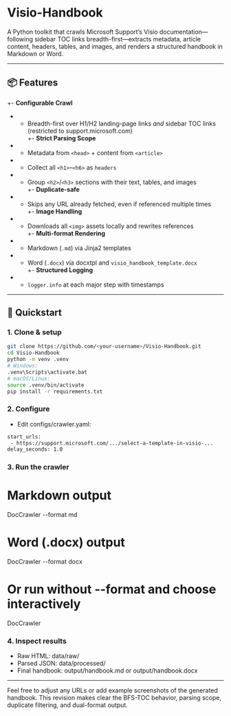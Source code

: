 # Visio-Handbook

A Python toolkit that crawls Microsoft Support’s Visio documentation—following sidebar TOC links breadth-first—extracts metadata, article content, headers, tables, and images, and renders a structured handbook in Markdown or Word.

---

## 📦 Features

+- **Configurable Crawl**  
+  - Breadth-first over H1/H2 landing-page links *and* sidebar TOC links (restricted to support.microsoft.com)  
+- **Strict Parsing Scope**  
+  - Metadata from `<head>` + content from `<article>`  
+  - Collect all `<h1>`–`<h6>` as `headers`  
+  - Group `<h2>`/`<h3>` sections with their text, tables, and images  
+- **Duplicate-safe**  
+  - Skips any URL already fetched, even if referenced multiple times  
+- **Image Handling**  
+  - Downloads all `<img>` assets locally and rewrites references  
+- **Multi-format Rendering**  
+  - Markdown (`.md`) via Jinja2 templates  
+  - Word (`.docx`) via docxtpl and `visio_handbook_template.docx`  
+- **Structured Logging**  
+  - `logger.info` at each major step with timestamps  


---

## 🚀 Quickstart

### 1. Clone & setup

 ```bash
 git clone https://github.com/<your-username>/Visio-Handbook.git
 cd Visio-Handbook
 python -m venv .venv
 # Windows:
 .venv\Scripts\activate.bat
 # macOS/Linux:
 source .venv/bin/activate
 pip install -r requirements.txt
 ```

 ### 2. Configure
 
 * Edit configs/crawler.yaml:

 ```bash
 start_urls:
  - https://support.microsoft.com/.../select-a-template-in-visio-...
delay_seconds: 1.0
 ```

  ### 3. Run the crawler
 
 # Markdown output
DocCrawler --format md
# Word (.docx) output
DocCrawler --format docx
# Or run without --format and choose interactively
DocCrawler

  ### 4. Inspect results
- Raw HTML: data/raw/
- Parsed JSON: data/processed/
- Final handbook: output/handbook.md or output/handbook.docx

---

Feel free to adjust any URLs or add example screenshots of the generated handbook. This revision makes clear the BFS-TOC behavior, parsing scope, duplicate filtering, and dual-format output.
